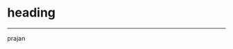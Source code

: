 <h1>heading </h1><hr>
<p>prajan</p>

<!---
Prajan18/Prajan18 is a ✨ special ✨ repository because its `README.md` (this file) appears on your GitHub profile.
You can click the Preview link to take a look at your changes.
--->
